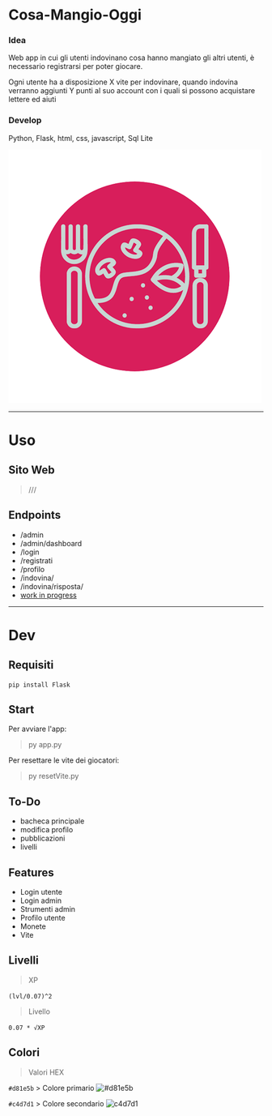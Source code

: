 # Cosa-Mangio-Oggi
### Idea
Web app in cui gli utenti indovinano cosa hanno mangiato gli altri utenti, è necessario registrarsi per poter giocare. 

Ogni utente ha a disposizione X vite per indovinare, quando indovina verranno aggiunti Y punti al suo account con i quali si possono acquistare lettere ed aiuti 

### Develop
Python, Flask, html, css, javascript, Sql Lite

![LOGO](static/asset/Logo.png) 

---

# Uso

## Sito Web
> ///

## Endpoints
- /admin
- /admin/dashboard
- /login
- /registrati
- /profilo
- /indovina/<id>
- /indovina/risposta/<id>
- [work in progress](https://github.com/IsD4n73/Cosa-Mangio-Oggi#to-do)

---
# Dev

## Requisiti
```
pip install Flask
``` 

## Start
Per avviare l'app:
> py app.py

Per resettare le vite dei giocatori: 
> py resetVite.py

## To-Do
- bacheca principale
- modifica profilo
- pubblicazioni 
- livelli

## Features
- Login utente
- Login admin
- Strumenti admin
- Profilo utente
- Monete
- Vite


## Livelli
> XP

`(lvl/0.07)^2`
> Livello

`0.07 * √XP`

## Colori
> Valori HEX
 
`#d81e5b` > Colore primario ![#d81e5b](https://via.placeholder.com/15/d81e5b/d81e5b.png) 

`#c4d7d1` > Colore secondario ![c4d7d1](https://via.placeholder.com/15/c4d7d1/c4d7d1.png) 
